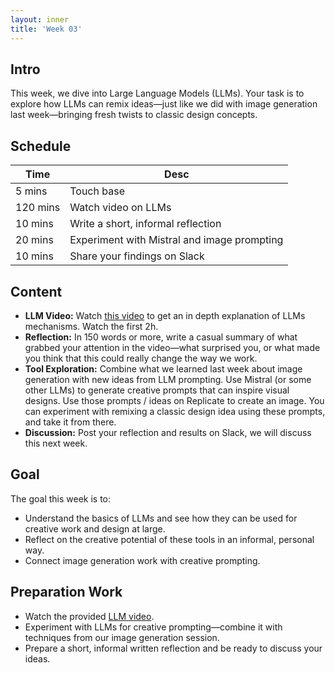 ```yaml
---
layout: inner
title: 'Week 03'
---
```


## Intro

This week, we dive into Large Language Models (LLMs). Your task is to explore how LLMs can remix ideas—just like we did with image generation last week—bringing fresh twists to classic design concepts.

## Schedule

| Time     | Desc                                        |
| -------- | ------------------------------------------- |
| 5 mins   | Touch base                                  |
| 120 mins | Watch video on LLMs                         |
| 10 mins  | Write a short, informal reflection          |
| 20 mins  | Experiment with Mistral and image prompting |
| 10 mins  | Share your findings on Slack                |

## Content

- **LLM Video:** Watch [this video](https://www.youtube.com/watch?v=7xTGNNLPyMI) to get an in depth explanation of LLMs mechanisms. Watch the first 2h.
- **Reflection:** In 150 words or more, write a casual summary of what grabbed your attention in the video—what surprised you, or what made you think that this could really change the way we work.
- **Tool Exploration:** Combine what we learned last week about image generation with new ideas from LLM prompting. Use Mistral (or some other LLMs) to generate creative prompts that can inspire visual designs. Use those prompts / ideas on Replicate to create an image. You can experiment with remixing a classic design idea using these prompts, and take it from there.
- **Discussion:** Post your reflection and results on Slack, we will discuss this next week.

## Goal

The goal this week is to:

- Understand the basics of LLMs and see how they can be used for creative work and design at large.
- Reflect on the creative potential of these tools in an informal, personal way.
- Connect image generation work with creative prompting.

## Preparation Work

- Watch the provided [LLM video](https://www.youtube.com/watch?v=7xTGNNLPyMI).
- Experiment with LLMs for creative prompting—combine it with techniques from our image generation session.
- Prepare a short, informal written reflection and be ready to discuss your ideas.
